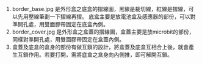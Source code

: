 1. border_base.jpg 是外形盒之底盒的摺線圖，黑線是裁切線，紅線是摺線，可以先用壓線筆劃一下摺線再摺。
   底盒主要是放電池盒及感應器的部份，可以對準開孔處，用雙面膠帶固定在底盒內側。
2. border_cover.jpg 是外形盒之盒蓋的摺線圖，盒蓋主要是放microbit的部份，同樣對準開孔處，用雙面膠帶固定在盒蓋內側。
3. 盒蓋及底盒的盒身的部份有做互鎖的設計，將盒蓋及底盒互相合上後，就會產生互鎖作用。若要打開，需將底盒之盒身向內側推，即可解開互鎖。
